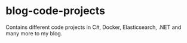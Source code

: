 # blog-code-projects
Contains different code projects in C#, Docker, Elasticsearch, .NET and many more to my blog.
